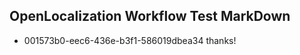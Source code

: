 ## OpenLocalization Workflow Test MarkDown
* 001573b0-eec6-436e-b3f1-586019dbea34 thanks!

<!--HONumber=Aug16_HO3-->


